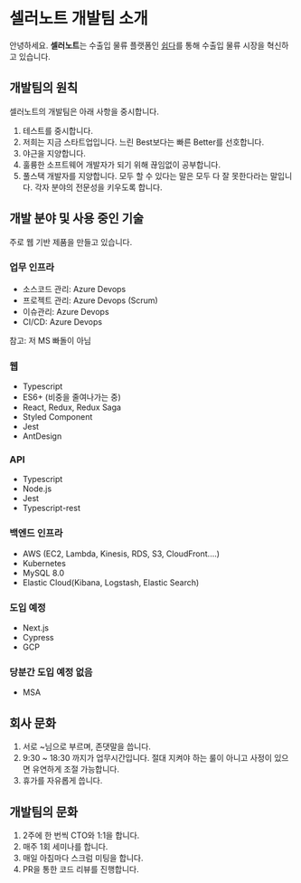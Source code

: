 # 셀러노트 개발팀 소개

안녕하세요. **셀러노트**는 수출입 물류 플랫폼인 [쉽다](https://www.ship-da.com)를 통해 수출입 물류 시장을 혁신하고 있습니다.

## 개발팀의 원칙

셀러노트의 개발팀은 아래 사항을 중시합니다.

1. 테스트를 중시합니다.
2. 저희는 지금 스타트업입니다. 느린 Best보다는 빠른 Better를 선호합니다.
3. 야근을 지양합니다.
4. 훌륭한 소프트웨어 개발자가 되기 위해 끊임없이 공부합니다.
5. 풀스택 개발자를 지양합니다. 모두 할 수 있다는 말은 모두 다 잘 못한다라는 말입니다. 각자 분야의 전문성을 키우도록 합니다.

## 개발 분야 및 사용 중인 기술

주로 웹 기반 제품을 만들고 있습니다.

### 업무 인프라
 - 소스코드 관리: Azure Devops
 - 프로젝트 관리: Azure Devops (Scrum)
 - 이슈관리: Azure Devops
 - CI/CD: Azure Devops

참고: 저 MS 빠돌이 아님

### 웹
- Typescript
- ES6+ (비중을 줄여나가는 중)
- React, Redux, Redux Saga
- Styled Component
- Jest
- AntDesign

### API
- Typescript
- Node.js
- Jest
- Typescript-rest

### 백엔드 인프라
- AWS (EC2, Lambda, Kinesis, RDS, S3, CloudFront....)
- Kubernetes
- MySQL 8.0
- Elastic Cloud(Kibana, Logstash, Elastic Search)

### 도입 예정
- Next.js
- Cypress
- GCP

### 당분간 도입 예정 없음
- MSA

## 회사 문화

1. 서로 ~님으로 부르며, 존댓말을 씁니다. 
2. 9:30 ~ 18:30 까지가 업무시간입니다. 절대 지켜야 하는 룰이 아니고 사정이 있으면 유연하게 조절 가능합니다.
3. 휴가를 자유롭게 씁니다.

## 개발팀의 문화

1. 2주에 한 번씩 CTO와 1:1을 합니다.
2. 매주 1회 세미나를 합니다.
3. 매일 아침마다 스크럼 미팅을 합니다.
4. PR을 통한 코드 리뷰를 진행합니다.
